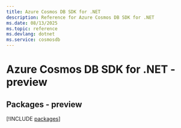 ```yaml
---
title: Azure Cosmos DB SDK for .NET
description: Reference for Azure Cosmos DB SDK for .NET
ms.date: 08/13/2025
ms.topic: reference
ms.devlang: dotnet
ms.service: cosmosdb
---
```

# Azure Cosmos DB SDK for .NET - preview
## Packages - preview
[!INCLUDE [packages](cosmos-db-index.md)]